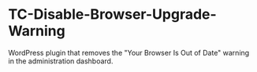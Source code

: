 TC-Disable-Browser-Upgrade-Warning
==================================

WordPress plugin that removes the "Your Browser Is Out of Date" warning in the administration dashboard.